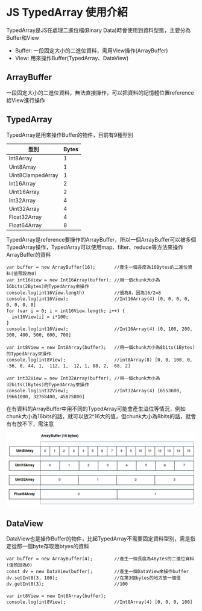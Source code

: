 # JS TypedArray 使用介紹

TypedArray是JS在處理二進位檔(Binary Data)時會使用到資料型態，主要分為Buffer和View

* Buffer: 一段固定大小的二進位資料，需用View操作(ArrayBuffer)
* View: 用來操作Buffer(TypedArray、DataView)

## ArrayBuffer

一段固定大小的二進位資料，無法直接操作，可以把資料的記憶體位置reference給View進行操作

## TypedArray

TypedArray是用來操作Buffer的物件，目前有9種型別

型別                 | Bytes          
--------------------|:-------
Int8Array           | 1
Uint8Array          | 1 
Uint8ClampedArray   | 1 
Int16Array          | 2       
Uint16Array         | 2       
Int32Array          | 4       
Uint32Array         | 4
Float32Array        | 4
Float64Array        | 8

TypedArray是reference要操作的ArrayBuffer，所以一個ArrayBuffer可以被多個TypedArray操作，TypedArray可以使用map、filter、reduce等方法來操作ArrayBuffer的資料

```
var buffer = new ArrayBuffer(16);       //產生一個長度為16Bytes的二進位資料(值預設為0)
var int16View = new Int16Array(buffer); //用一個chunk大小為16bits(2Bytes)的TypedArray來操作
console.log(int16View.length)           //值為8，因為16/2=8
console.log(int16View);                 //Int16Array(4) [0, 0, 0, 0, 0, 0, 0, 0]
for (var i = 0; i < int16View.length; i++) {
  int16View[i] = i*100;
}
console.log(int16View);                 //Int16Array(4) [0, 100, 200, 300, 400, 500, 600, 700]

var int8View = new Int8Array(buffer);   //用一個chunk大小為8bits(1Bytes)的TypedArray來操作
console.log(int8View);                  //int8Array(8) [0, 0, 100, 0, -56, 0, 44, 1, -112, 1, -12, 1, 88, 2, -68, 2]

var int32View = new Int32Array(buffer); //用一個chunk大小為32bits(1Bytes)的TypedArray來操作
console.log(int32View);                 //Int32Array(4) [6553600, 19661000, 32768400, 45875800]
```
在有資料的ArrayBuffer中用不同的TypedArray可能會產生溢位等情況，例如chunk大小為16bits的話，就可以放2^16大的值，但chunk大小為8bits的話，就會有有放不下，需注意

![ArrayBuffer](https://github.com/ninolin/note/blob/master/JavaScript/images/ArrayBuffer.png)

## DataView

DataView也是操作Buffer的物件，比起TypedArray不需要固定資料型別，需是指定從那一個byte存取幾btyes的資料
```
var buffer = new ArrayBuffer(4);        //產生一個長度為4Bytes的二進位資料(值預設為0)
const dv = new DataView(buffer);        //產生一個DataView來操作buffer
dv.setInt8(3, 100);                     //在第3個bytes的地方放一個值
dv.getInt8(3);                          //100

var int8View = new Int8Array(buffer);
console.log(int8View);                  //Int8Array(4) [0, 0, 0, 100]
```

